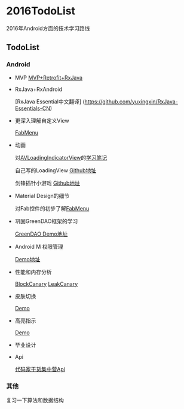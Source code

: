# 2016TodoList
2016年Android方面的技术学习路线

## TodoList
### Android
* MVP
  [MVP+Retrofit+RxJava](https://github.com/basti-shi031/GankMVPSample)

* RxJava+RxAndroid
 
  [RxJava Essential中文翻译] (https://github.com/yuxingxin/RxJava-Essentials-CN)
 
* 更深入理解自定义View

  [FabMenu](https://github.com/basti-shi031/FloatActionButtonMenu/tree/master)
 
* 动画

  对[AVLoadingIndicatorView](https://github.com/81813780/AVLoadingIndicatorView)的[学习笔记](https://github.com/basti-shi031/AnimationLoadingView)

  自己写的LoadingView [Github地址](https://github.com/basti-shi031/PacmanLoadingView)
  
  剑锋插针小游戏 [Github地址](https://github.com/basti-shi031/AASample/tree/master)
 
* Material Design的细节

  对Fab控件的初步了解[FabMenu](https://github.com/basti-shi031/FloatActionButtonMenu/tree/master)
 
* 巩固GreenDAO框架的学习

  [GreenDAO Demo地址](https://github.com/basti-shi031/GreenDAOSample)

* Android M 权限管理 

  [Demo地址](https://github.com/basti-shi031/PermissionsSample/blob/master/notes.md)

* 性能和内存分析

  [BlockCanary](https://github.com/moduth/blockcanary)
  [LeakCanary](https://github.com/square/leakcanary)

* 皮肤切换

  [Demo](https://github.com/basti-shi031/SkinSelector/tree/master)

* 高亮指示

  [Demo](https://github.com/hongyangAndroid/Highlight)
 
* 毕业设计
 
* Api

  [代码家干货集中营Api](http://gank.io/api)


### 其他
复习一下算法和数据结构
